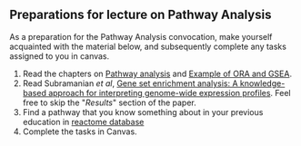 ## Preparations for lecture on Pathway Analysis

As a preparation for the Pathway Analysis convocation, make yourself acquainted with the material below, and subsequently complete any tasks assigned to you in canvas.

1. Read the chapters on [Pathway analysis](https://www.kaell.se/dsbook/network/pathway.html) and [Example of ORA and GSEA](https://www.kaell.se/dsbook/network/gsea.html).
2. Read Subramanian *et al*, [Gene set enrichment analysis: A knowledge-based
approach for interpreting genome-wide
expression profiles](http://software.broadinstitute.org/gsea/doc/subramanian_tamayo_gsea_pnas.pdf). Feel free to skip the "*Results*" section of the paper.
1. Find a pathway that you know something about in your previous education in [reactome database](https://reactome.org/PathwayBrowser/)
1. Complete the tasks in Canvas.
